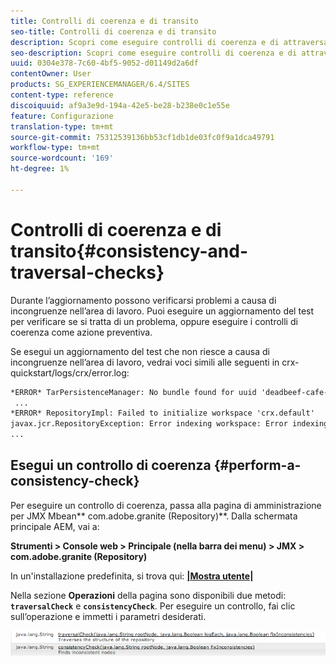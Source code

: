 ```yaml
---
title: Controlli di coerenza e di transito
seo-title: Controlli di coerenza e di transito
description: Scopri come eseguire controlli di coerenza e di attraversamento.
seo-description: Scopri come eseguire controlli di coerenza e di attraversamento.
uuid: 0304e378-7c60-4bf5-9052-d01149d2a6df
contentOwner: User
products: SG_EXPERIENCEMANAGER/6.4/SITES
content-type: reference
discoiquuid: af9a3e9d-194a-42e5-be28-b238e0c1e55e
feature: Configurazione
translation-type: tm+mt
source-git-commit: 75312539136bb53cf1db1de03fc0f9a1dca49791
workflow-type: tm+mt
source-wordcount: '169'
ht-degree: 1%

---
```



# Controlli di coerenza e di transito{#consistency-and-traversal-checks}

Durante l’aggiornamento possono verificarsi problemi a causa di incongruenze nell’area di lavoro. Puoi eseguire un aggiornamento del test per verificare se si tratta di un problema, oppure eseguire i controlli di coerenza come azione preventiva.

Se esegui un aggiornamento del test che non riesce a causa di incongruenze nell’area di lavoro, vedrai voci simili alle seguenti in crx-quickstart/logs/crx/error.log:

```xml
*ERROR* TarPersistenceManager: No bundle found for uuid 'deadbeef-cafe-babe-cafe-babecafebabe'
 ...
*ERROR* RepositoryImpl: Failed to initialize workspace 'crx.default'
javax.jcr.RepositoryException: Error indexing workspace: Error indexing workspace: Error indexing workspace
...
```

## Esegui un controllo di coerenza {#perform-a-consistency-check}

Per eseguire un controllo di coerenza, passa alla pagina di amministrazione per JMX Mbean** com.adobe.granite (Repository)**. Dalla schermata principale AEM, vai a:

**Strumenti > Console web > Principale (nella barra dei menu) > JMX > com.adobe.granite (Repository)**

In un&#39;installazione predefinita, si trova qui:  **[|Mostra utente|](http://localhost:4502/system/console/jmx/com.adobe.granite%3Atype%3DRepository)**

Nella sezione **Operazioni** della pagina sono disponibili due metodi: **`traversalCheck`** e **`consistencyCheck`**. Per eseguire un controllo, fai clic sull’operazione e immetti i parametri desiderati.

![chlimage_1-117](assets/chlimage_1-117.png)

